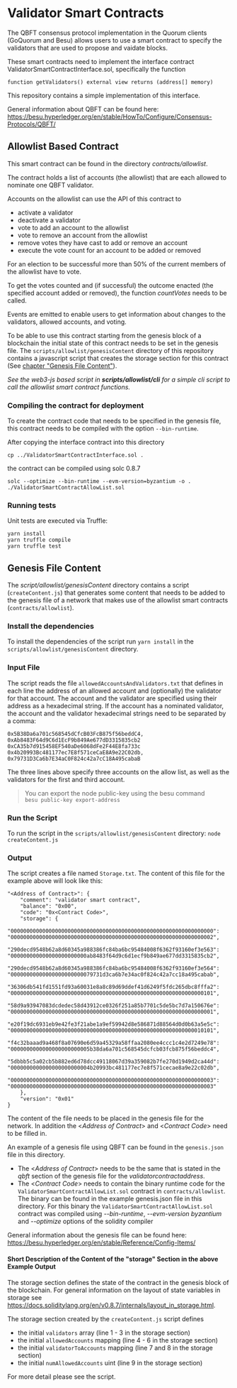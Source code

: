 # Validator Smart Contracts

The QBFT consensus protocol implementation in the Quorum clients (GoQuorum and Besu) allows users to use a smart
contract to specify the validators that are used to propose and vaidate blocks.

These smart contracts need to implement the interface contract ValidatorSmartContractInterface.sol, specifically the 
function  

    function getValidators() external view returns (address[] memory)

This repository contains a simple implementation of this interface.

General information about QBFT can be found here: https://besu.hyperledger.org/en/stable/HowTo/Configure/Consensus-Protocols/QBFT/

## Allowlist Based Contract

This smart contract can be found in the directory _contracts/allowlist_. 

The contract holds a list of accounts (the allowlist) that are each allowed to nominate one QBFT validator. 

Accounts on the allowlist can use the API of this contract to
* activate a validator
* deactivate a validator
* vote to add an account to the allowlist
* vote to remove an account from the allowlist
* remove votes they have cast to add or remove an account
* execute the vote count for an account to be added or removed

For an election to be successful more than 50% of the current members of the allowlist have to vote.

To get the votes counted and (if successful) the outcome enacted (the specified account added or removed),
the function _countVotes_ needs to be called.

Events are emitted to enable users to get information about changes to the validators, allowed accounts,
and voting.

To be able to use this contract starting from the genesis block of a blockchain the initial state of this contract
needs to be set in the genesis file. The `scripts/allowlist/genesisContent` directory of this
repository contains a javascript script that creates the storage section for this contract
(See [chapter "Genesis File Content"](#genesis-file-content)).

_See the web3-js based script in **_scripts/allowlist/cli_** for a simple cli script to call the allowlist smart contract functions._

### Compiling the contract for deployment

To create the contract code that needs to be specified in the genesis file, this contract needs to be compiled with the
option `--bin-runtime`.

After copying the interface contract into this directory

    cp ../ValidatorSmartContractInterface.sol .

the contract can be compiled using solc 0.8.7

    solc --optimize --bin-runtime --evm-version=byzantium -o . ./ValidatorSmartContractAllowList.sol

### Running tests

Unit tests are executed via Truffle:

    yarn install
    yarn truffle compile
    yarn truffle test

## Genesis File Content

The _script/allowlist/genesisContent_ directory contains a script (`createContent.js`) that generates some content that 
needs to be added to the genesis file of a network that makes use of the allowlist smart contracts (`contracts/allowlist`).

### Install the dependencies

To install the dependencies of the script run `yarn install` in the `scripts/allowlist/genesisContent` directory.

### Input File

The script reads the file `allowedAccountsAndValidators.txt` that defines in each line the address of an allowed account and
(optionally) the validator for that account. The account and the validator are specified using their address as a
hexadecimal string. If the account has a nominated validator, the account and the validator hexadecimal strings need
to be separated by a comma:

    0x5B38Da6a701c568545dCfcB03FcB875f56beddC4, 0xAb8483F64d9C6d1EcF9b849Ae677dD3315835cb2
    0xCA35b7d915458EF540aDe6068dFe2F44E8fa733c
    0x4b20993Bc481177ec7E8f571ceCaE8A9e22C02db, 0x79731D3Ca6b7E34aC0F824c42a7cC18A495cabaB

The three lines above specify three accounts on the allow list, as well as the validators for the first and third account.

> You can export the node public-key using the besu command  
> `besu public-key export-address`
 

### Run the Script

To run the script in the `scripts/allowlist/genesisContent` directory: `node createContent.js`

### Output

The script creates a file named `Storage.txt`. The content of this file for the example above will look like this:

	"<Address of Contract>": {
        "comment": "validator smart contract",
        "balance": "0x00",
        "code": "0x<Contract Code>",
        "storage": {
            "0000000000000000000000000000000000000000000000000000000000000000": "0000000000000000000000000000000000000000000000000000000000000002",
            "290decd9548b62a8d60345a988386fc84ba6bc95484008f6362f93160ef3e563": "000000000000000000000000ab8483f64d9c6d1ecf9b849ae677dd3315835cb2",
            "290decd9548b62a8d60345a988386fc84ba6bc95484008f6362f93160ef3e564": "00000000000000000000000079731d3ca6b7e34ac0f824c42a7cc18a495cabab",
            "36306db541fd1551fd93a60031e8a8c89d69ddef41d6249f5fdc265dbc8fffa2": "0000000000000000000000000000000000000000000000000000000000000101",
            "58d9a93947083dcdedec58d43912ce0326f251a85b7701c5de5bc7d7a150676e": "0000000000000000000000000000000000000000000000000000000000000001",
            "e20f19dc6931eb9e42fe3f21abe1a9ef59942d8e586871d88564d0d0b63a5e5c": "0000000000000000000000000000000000000000000000000000000000010101",
            "f4c32baaad9a468f8a07690e6d59a45329a58ffaa2080ee4ccc1c4e2d7249e78": "0000000000000000000000005b38da6a701c568545dcfcb03fcb875f56beddc4",
            "5dbbb5c5a02cb5b882ed6d78dcc49118067d39a359082b7fe270d1949d2ca44d": "0000000000000000000000004b20993bc481177ec7e8f571cecae8a9e22c02db",
            "0000000000000000000000000000000000000000000000000000000000000003": "0000000000000000000000000000000000000000000000000000000000000003"
        },
        "version": "0x01"
    }

The content of the file needs to be placed in the genesis file for the network. In addition the <_Address of Contract_>
and <_Contract Code_> need to be filled in.

An example of a genesis file using QBFT can be found in the `genesis.json` file in this directory.

* The <_Address of Contract_> needs to be the same that is stated in the _qbft_ section of the genesis file for the _validatorcontractaddress_.
* The <_Contract Code_> needs to contain the binary runtime code for the `ValidatorSmartContractAllowList.sol` contract in `contracts/allowlist`.  
  The binary can be found in the example genesis.json file in this directory. For this binary the
  `ValidatorSmartContractAllowList.sol` contract was compiled using _--bin-runtime_, _--evm-version byzantium_ and _--optimize_ options of the solidity compiler

General information about the genesis file can be found here: https://besu.hyperledger.org/en/stable/Reference/Config-Items/

#### Short Description of the Content of the "storage" Section in the above Example Output

The storage section defines the state of the contract in the genesis block of the blockchain.
For general information on the layout of state variables in storage see
https://docs.soliditylang.org/en/v0.8.7/internals/layout_in_storage.html.

The storage section created by the `createContent.js` script defines
* the initial `validators` array (line 1 - 3 in the storage section)
* the initial `allowedAccounts` mapping (line 4 - 6 in the storage section)
* the initial `validatorToAccounts` mapping (line 7 and 8 in the storage section)
* the initial `numAllowedAccounts` uint (line 9 in the storage section)

For more detail please see the script.
